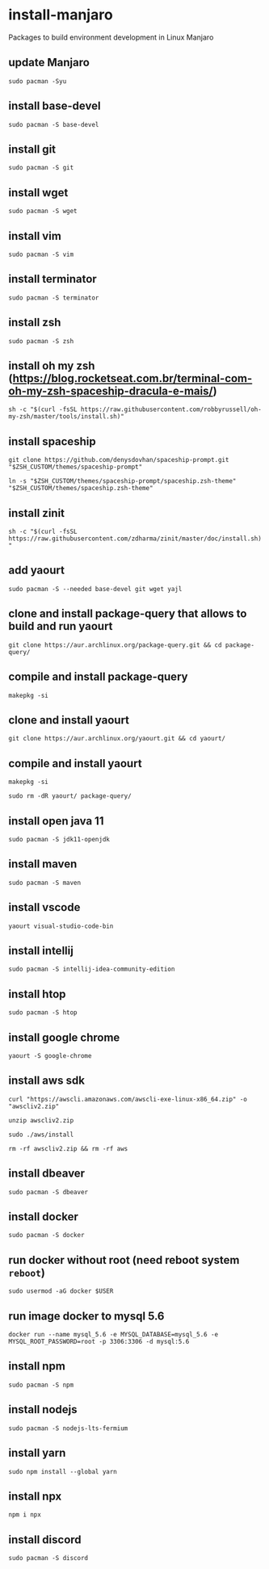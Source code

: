 # install-manjaro
Packages to build environment development in Linux Manjaro

## update Manjaro
`sudo pacman -Syu`

## install base-devel
`sudo pacman -S base-devel`

## install git
`sudo pacman -S git`

## install wget
`sudo pacman -S wget`

## install vim
`sudo pacman -S vim`

## install terminator
`sudo pacman -S terminator`

## install zsh
`sudo pacman -S zsh`

## install oh my zsh (https://blog.rocketseat.com.br/terminal-com-oh-my-zsh-spaceship-dracula-e-mais/)
`sh -c "$(curl -fsSL https://raw.githubusercontent.com/robbyrussell/oh-my-zsh/master/tools/install.sh)"`

## install spaceship
`git clone https://github.com/denysdovhan/spaceship-prompt.git "$ZSH_CUSTOM/themes/spaceship-prompt"`

`ln -s "$ZSH_CUSTOM/themes/spaceship-prompt/spaceship.zsh-theme" "$ZSH_CUSTOM/themes/spaceship.zsh-theme"`

## install zinit
`sh -c "$(curl -fsSL https://raw.githubusercontent.com/zdharma/zinit/master/doc/install.sh)"`

## add yaourt
`sudo pacman -S --needed base-devel git wget yajl`

## clone and install package-query that allows to build and run yaourt
`git clone https://aur.archlinux.org/package-query.git && cd package-query/`

## compile and install package-query
`makepkg -si`

## clone and install yaourt
`git clone https://aur.archlinux.org/yaourt.git && cd yaourt/`

## compile and install yaourt
`makepkg -si`

`sudo rm -dR yaourt/ package-query/`

## install open java 11
`sudo pacman -S jdk11-openjdk`

## install maven
`sudo pacman -S maven`

## install vscode
`yaourt visual-studio-code-bin`

## install intellij
`sudo pacman -S intellij-idea-community-edition`

## install htop
`sudo pacman -S htop`

## install google chrome
`yaourt -S google-chrome`

## install aws sdk
`curl "https://awscli.amazonaws.com/awscli-exe-linux-x86_64.zip" -o "awscliv2.zip"`

`unzip awscliv2.zip`

`sudo ./aws/install`

`rm -rf awscliv2.zip && rm -rf aws`

## install dbeaver
`sudo pacman -S dbeaver`

## install docker
`sudo pacman -S docker`

## run docker without root (need reboot system `reboot`)
`sudo usermod -aG docker $USER`

## run image docker to mysql 5.6
`docker run --name mysql_5.6 -e MYSQL_DATABASE=mysql_5.6 -e MYSQL_ROOT_PASSWORD=root -p 3306:3306 -d mysql:5.6`

## install npm
`sudo pacman -S npm`

## install nodejs
`sudo pacman -S nodejs-lts-fermium`

## install yarn
`sudo npm install --global yarn`  

## install npx
`npm i npx`

## install discord
`sudo pacman -S discord`
